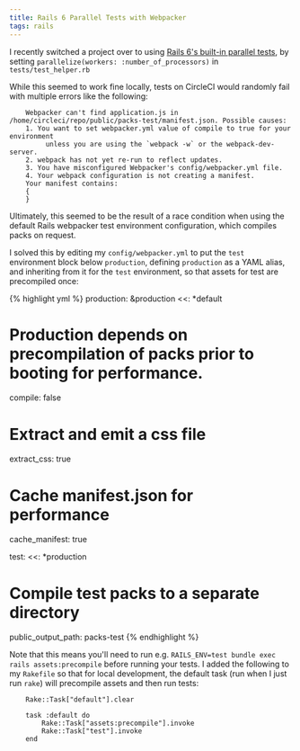 ```yaml
---
title: Rails 6 Parallel Tests with Webpacker
tags: rails
---
```

I recently switched a project over to using [Rails 6's built-in parallel tests](https://rubyinrails.com/2019/03/27/rails-6-parallel-tests/), by setting `parallelize(workers: :number_of_processors)` in `tests/test_helper.rb`

While this seemed to work fine locally, tests on CircleCI would randomly fail with multiple errors like the following:

		Webpacker can't find application.js in /home/circleci/repo/public/packs-test/manifest.json. Possible causes:
		1. You want to set webpacker.yml value of compile to true for your environment
			 unless you are using the `webpack -w` or the webpack-dev-server.
		2. webpack has not yet re-run to reflect updates.
		3. You have misconfigured Webpacker's config/webpacker.yml file.
		4. Your webpack configuration is not creating a manifest.
		Your manifest contains:
		{
		}

Ultimately, this seemed to be the result of a race condition when using the default Rails webpacker test environment configuration, which compiles packs on request.

I solved this by editing my `config/webpacker.yml` to put the `test` environment block below `production`, defining `production` as a YAML alias, and inheriting from it for the `test` environment, so that assets for test are precompiled once:

{% highlight yml %}
production: &production
  <<: *default

  # Production depends on precompilation of packs prior to booting for performance.
  compile: false

  # Extract and emit a css file
  extract_css: true

  # Cache manifest.json for performance
  cache_manifest: true

test:
  <<: *production

  # Compile test packs to a separate directory
  public_output_path: packs-test
{% endhighlight %}

Note that this means you'll need to run e.g. `RAILS_ENV=test bundle exec rails assets:precompile` before running your tests. I added the following to my `Rakefile` so that for local development, the default task (run when I just run `rake`) will precompile assets and then run tests:

		Rake::Task["default"].clear

		task :default do
			Rake::Task["assets:precompile"].invoke
			Rake::Task["test"].invoke
		end
